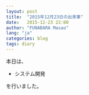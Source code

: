 ```yaml
---
layout: post
title:  "2015年12月23日の出来事"
date:   2015-12-23 22:00
author: "FUNABARA Masao"
lang: "ja"
categories: blog
tags: diary
---
```


本日は、

* システム開発

を行いました。
